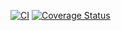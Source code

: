 [![CI](https://github.com/tednaaa/custom-ts-functions/actions/workflows/ci.yml/badge.svg)](https://github.com/tednaaa/group-css-media-queries-loader/actions/workflows/ci.yml)
[![Coverage Status](https://coveralls.io/repos/github/tednaaa/custom-ts-functions/badge.svg)](https://coveralls.io/github/tednaaa/custom-ts-functions)
